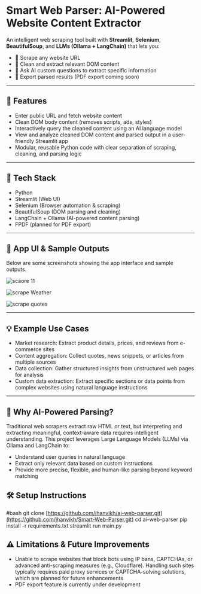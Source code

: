 # Smart Web Parser: AI-Powered Website Content Extractor

An intelligent web scraping tool built with **Streamlit**, **Selenium**, **BeautifulSoup**, and **LLMs (Ollama + LangChain)** that lets you:

- 🧠 Scrape any website URL  
- 🧹 Clean and extract relevant DOM content  
- 💬 Ask AI custom questions to extract specific information  
- 📄 Export parsed results (PDF export coming soon)

---

## 🚀 Features

- Enter public URL and fetch website content  
- Clean DOM body content (removes scripts, ads, styles)  
- Interactively query the cleaned content using an AI language model  
- View and analyze cleaned DOM content and parsed output in a user-friendly Streamlit app  
- Modular, reusable Python code with clear separation of scraping, cleaning, and parsing logic

---

## 🧠 Tech Stack

- Python  
- Streamlit (Web UI)  
- Selenium (Browser automation & scraping)  
- BeautifulSoup (DOM parsing and cleaning)  
- LangChain + Ollama (AI-powered content parsing)  
- FPDF (planned for PDF export)

---



## 📸 App UI & Sample Outputs

Below are some screenshots showing the app interface and sample outputs.

![scaore 11](https://github.com/user-attachments/assets/25c268e5-7ea3-4282-9b73-c1d21a0db676)

![scrape Weather](https://github.com/user-attachments/assets/c5530022-7c14-48b4-957c-0dc0ade33ae1)

![scrape quotes](https://github.com/user-attachments/assets/d0eb43e1-278c-4876-9461-64249db7b9a5)

---


## 💡 Example Use Cases

- Market research: Extract product details, prices, and reviews from e-commerce sites  
- Content aggregation: Collect quotes, news snippets, or articles from multiple sources  
- Data collection: Gather structured insights from unstructured web pages for analysis  
- Custom data extraction: Extract specific sections or data points from complex websites using natural language instructions

---

## 🤖 Why AI-Powered Parsing?

Traditional web scrapers extract raw HTML or text, but interpreting and extracting meaningful, context-aware data requires intelligent understanding. This project leverages Large Language Models (LLMs) via Ollama and LangChain to:

- Understand user queries in natural language  
- Extract only relevant data based on custom instructions  
- Provide more precise, flexible, and human-like parsing beyond keyword matching

## 🛠️ Setup Instructions

#bash
git clone [https://github.com/jhanvikh/ai-web-parser.git](https://github.com/jhanvikh/Smart-Web-Parser.git)
cd ai-web-parser
pip install -r requirements.txt
streamlit run main.py


## ⚠️ Limitations & Future Improvements

- Unable to scrape websites that block bots using IP bans, CAPTCHAs, or advanced anti-scraping measures (e.g., Cloudflare). Handling such sites typically requires paid proxy services or CAPTCHA-solving solutions, which are planned for future enhancements  
- PDF export feature is currently under development  
 


